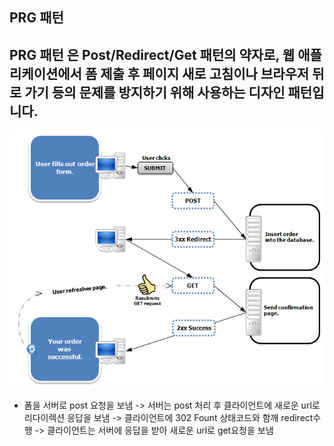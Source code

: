 ## PRG 패턴

## PRG 패턴 은 Post/Redirect/Get 패턴의 약자로, 웹 애플리케이션에서 폼 제출 후 페이지 새로 고침이나 브라우저 뒤로 가기 등의 문제를 방지하기 위해 사용하는 디자인 패턴입니다. 

![Logo](image.png)

- 폼을 서버로 post 요청을 보냄 -> 서버는 post 처리 후 클라이언트에 새로운 url로 리다이렉션 응답을 보냄 -> 클라이언트에 302 Fount 상태코드와 함깨 redirect수행
-> 클라이언트는 서버에 응답을 받아 새로운 url로 get요청을 보냄
